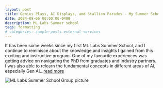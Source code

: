 ```yaml
---
layout: post
title: Genius Plays, AI Displays, and Stallion Parades - My Summer School Experience at ML Labs
date: 2024-09-06 00:00:00-0400
description: ML Labs Summer school
tags: formatting
# categories: sample-posts external-services
---
```


It has been some weeks since my first ML Labs Summer School, and I continue to reminisce about the knowledge and insights I gained from this exciting and instructive program. One of my favourite experiences was getting advice on navigating the PhD from graduates and industry partners. I was also able to relearn the fundamental concepts in different areas of AI, especially Gen AI...[read more](https://www.ml-labs.ie/genius-plays-ai-displays-and-stallion-parades-my-summer-school-experience-at-ml-labs/)

![ML Labs Summer School Group picture](assets/img/ML_Labs_Summer_School_10th_June_2024_199.jpg)

<!-- # Additional Details

For more details on using the plugin visit: [jekyll-twitter-plugin](https://github.com/rob-murray/jekyll-twitter-plugin) -->
